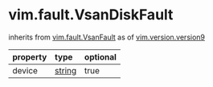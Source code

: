 vim.fault.VsanDiskFault
=======================
inherits from [vim.fault.VsanFault](docs/vim.fault.VsanFault.md)
as of [vim.version.version9](docs/vim.version.md)

| property | type | optional |
|:---------|:-----|:---------|
| device | [string](string.md "string") | true |

